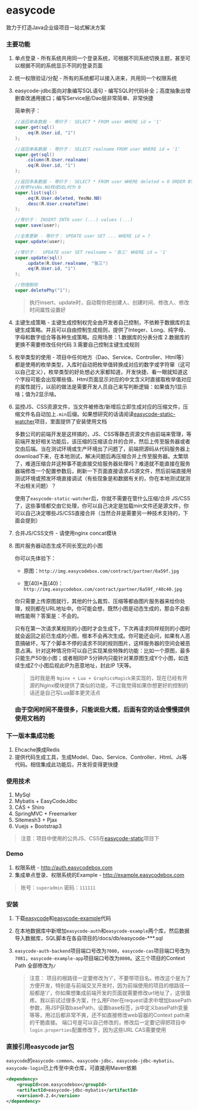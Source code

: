 # easycode
致力于打造Java企业级项目一站式解决方案 

### 主要功能

1. 单点登录 - 所有系统共用同一个登录系统，可根据不同系统切换主题，甚至可以根据不同的系统显示不同的登录页面

2. 统一权限验证/分配 - 所有的系统都可以接入进来，共用同一个权限系统

3. easycode-jdbc面向对象编写SQL语句 - 编写SQL时代码补全；高度抽象出增删查改通用接口；编写Service层/Dao层非常简单、非常快捷

	简单例子：
	
	```java
	//返回单条数据 - 等价于： SELECT * FROM user WHERE id = '1'
	super.get(sql()
		.eq(R.User.id, "1")
	);
	
	//返回单条数据 - 等价于： SELECT realname FROM user WHERE id = '1'
	super.get(sql()
		.column(R.User.realname)
		.eq(R.User.id, "1")
	);
	
	//返回多条数据 - 等价于： SELECT * FROM user WHERE deleted = 0 ORDER BY createTime DESC
	//枚举YesNo.NO转成SQL时为 0
	super.list(sql()
		.eq(R.User.deleted, YesNo.NO)
		.desc(R.User.createTime)
	);
	
	//等价于： INSERT INTO user (...) values (...)
	super.save(user);
	
	//全表更新 - 等价于： UPDATE user SET ... WHERE id = ?
	super.update(user);
	
	//等价于：  UPDATE user SET realname = '张三' WHERE id = '1'
	super.update(sql()
		.update(R.User.realname, "张三")
		.eq(R.User.id, "1")
	);
	
	//物理删除
	super.deletePhy("1");
	```
	
	> 执行insert、update时，自动帮你把创建人、创建时间、修改人、修改时间属性设置好

4. 主键生成策略 - 主键生成控制权完全由开发者自己控制，不依赖于数据库的主键生成策略。并且可以自由控制生成规则，提供了Integer、Long、纯字母、字母和数字组合等各种生成策略。应用场景：1.数据库的分表分库  2.数据库的更换不需要修改任何代码  3.需要自己控制主键生成规则

5. 枚举类型的使用 - 项目中任何地方（Dao、Service、Controller、Html等）都是使用的枚举类型，入库时自动把枚举值转换成对应的数字或字符窜（这可以自己定义），枚举类型的好处想必大家都知道，开发快捷、看一眼就知道这个字段可能会出现哪些值、Html页面显示对应的中文含义时直接取枚举值对应的属性就行，以前的做法是需要开发人员自己来写判断逻辑：如果值为1显示啥；值为2显示啥。

6. 监控JS、CSS资源文件，当文件被修改/新增后立即生成对应的压缩文件，压缩文件名自动加上`.min`后缀。如果想研究的话请阅读[easycode-static-watcher](https://github.com/easycodebox/easycode-static-watcher)项目，里面提供了安装使用文档

	多数公司的前端开发是这样搞的，JS、CSS等静态资源文件由前端来管理，等前端开发好相关功能后，该压缩的压缩该合并的合并，然后上传至服务器或者交由后端。当在测试环境或生产环境出了问题了，前端把源码从代码服务器上download下来，在本地测试，解决问题后再压缩合并上传至服务器。太繁琐了，难道压缩合并这种事不能直接交给服务器处理吗？难道就不能直接在服务器端修改一个配置参数后，刷新一下页面直接请求JS源文件，然后前端直接用测试环境或预发环境直接调试（有些现象是和数据有关的，你在本地测试就测不出相关问题）？  
	
	使用了`easycode-static-watcher`后，你就不需要在管什么压缩/合并 JS/CSS了，这些事情都交由它处理，你可以自己决定是加载min文件还是源文件，你可以自己决定哪些JS/CSS直接合并（当然合并是需要另一种技术支持的，下面会提到）
	
7. 合并JS/CSS文件 - 请使用nginx concat模块

8. 图片服务器动态生成不同长宽比的小图
	
	你可以先体验下：  
	
	* 原图：`http://img.easycodebox.com/contract/partner/6a59f.jpg`
	
	* 宽(40)*高(40)：`http://img.easycodebox.com/contract/partner/6a59f_r40c40.jpg`
	
	你只需要上传原图就行，其他的什么裁剪、压缩等都由图片服务器来给你处理，规则都在URL地址中。你可能会想，既然小图是动态生成的，那会不会影响性能啊？答案是：不会的。
	
	只有在第一次请求某规则的小图时才会生成下，下次再请求同样规则的小图时就会返回之前已生成的小图，根本不会再次生成。你可能还会问，如果有人恶意搞破坏，写了个脚本不停的请求不同的规则图片，这样服务器的空间会被恶意占满。针对这种情况你可以自己实现某些特殊的功能：比如一个原图，最多只能生产50张小图；或者相同IP 5分钟内只能针对某原图生成Y个小图，如连续生成Z个小图后视此IP为恶意地址，封此IP 1天等。

	> 当时我是用 `Nginx + Lua + GraphicsMagick`来实现的，现在已经有开源的Nginx模块提供了类似的功能，不过我觉得如果你想更好的控制的话还是自己写Lua脚本更灵活点
	
	### **由于空闲时间不是很多，只能说些大概，后面有空的话会慢慢提供使用文档的**

### 下一版本集成功能

1. Ehcache换成Redis
2. 提供代码生成工具，生成Model、Dao、Service、Controller、Html、Js等代码。相信集成此功能后，开发将变得更快捷

### 使用技术

1. MySql
2. Mybatis + EasyCodeJdbc
3. CAS + Shiro
4. SpringMVC + Freemarker
5. Sitemesh3 + Pjax
6. Vuejs + Bootstrap3

> 注意：项目中使用的公共JS、CSS在[easycode-static](https://github.com/easycodebox/easycode-static)项目下

### Demo

1. 权限系统 - http://auth.easycodebox.com
2. 集成单点登录、权限系统的Example - http://example.easycodebox.com

> 账号：`superadmin` 密码：`111111`

### 安装

1. 下载[easycode](https://github.com/easycodebox/easycode)和[easycode-example](https://github.com/easycodebox/easycode-example)代码

2. 在本地数据库中新增加`easycode-auth`和`easycode-example`两个库，然后数据导入数据库，SQL脚本在各自项目的/docs/db/easycode-***.sql

3. `easycode-auth-backend`项目端口号改为`7080`，`easycode-cas`项目端口号改为`7081`，`easycode-example-app`项目端口号改为`8080`。这三个项目的Context Path 全部修改为`/`

	>注意： 项目的根路径一定要修改为'/'，不要带项目名。修改这个是为了方便开发，特别是与前端交叉开发时，因为前端使用的项目的根路径一般都是'/'，你如果想集成前端开发的页面就需要修改url地址了，这很蛋疼。我以前试过很多方案，什么用Filter在request请求中增加basePath参数，用JSP获取basePath，设置base标签，js中定义basePath变量等等，用过后都非常不爽，还不如直接修改web容器的Context path来的干脆直接。
	> 端口号是可以自己修改的，修改后一定要记得把项目中`login.properties`配置修改下，因为这些URL CAS需要使用

### 直接引用easycode jar包

`easycode`的`easycode-common`、`easycode-jdbc`、`easycode-jdbc-mybatis`、`easycode-login`已上传至中央仓库，可直接用Maven依赖

```xml
<dependency>
	<groupId>com.easycodebox</groupId>
	<artifactId>easycode-jdbc-mybatis</artifactId>
	<version>0.2.4</version>
</dependency>
```


